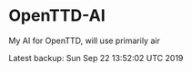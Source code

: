 # OpenTTD-AI
My AI for OpenTTD, will use primarily air

Latest backup: Sun Sep 22 13:52:02 UTC 2019
